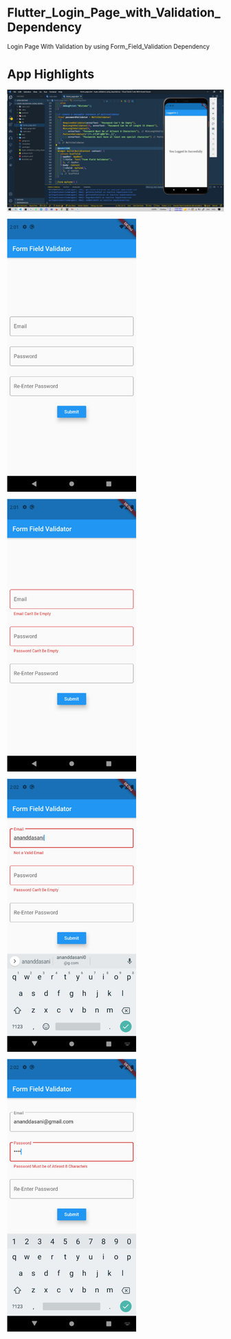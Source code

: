 # Flutter_Login_Page_with_Validation_Dependency
Login Page With Validation by using Form_Field_Validation Dependency


# App Highlights 


<img src="app_images/Login dependency code.jpg" width="1000" /><br>

<img src="app_images/Login dependency App1.jpg" width="300" /><br>

<img src="app_images/Login dependency App2.jpg" width="300" /><br>

<img src="app_images/Login dependency App3.jpg" width="300" /><br>

<img src="app_images/Login dependency App4.jpg" width="300" /><br>
